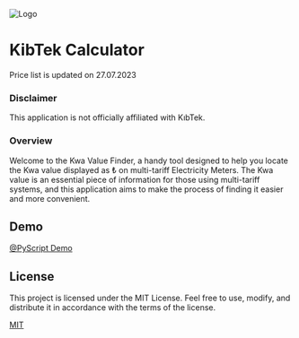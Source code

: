 
![Logo](https://www.kibtek.com/wp-content/themes/kibtek4/images/logo-1036884328.png)


# KibTek Calculator
Price list is updated on 27.07.2023

### Disclaimer
This application is not officially affiliated with KıbTek.

### Overview
Welcome to the Kwa Value Finder, a handy tool designed to help you locate the Kwa value displayed as ₺ on multi-tariff Electricity Meters. The Kwa value is an essential piece of information for those using multi-tariff systems, and this application aims to make the process of finding it easier and more convenient.


## Demo

[@PyScript Demo](https://devecy.com/kibtek-calculator/)


## License

This project is licensed under the MIT License. Feel free to use, modify, and distribute it in accordance with the terms of the license.

[MIT](https://choosealicense.com/licenses/mit/)


